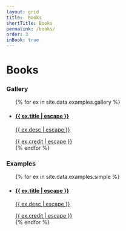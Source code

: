 ```yaml
---
layout: grid
title:  Books
shortTitle: Books
permalink: /books/
order: 3
inBook: true
---
```


# Books

### Gallery

<ul class="grid responsive-grid">
{% for ex in site.data.examples.gallery %}
  <li>
    <a href="{{ ex.url }}">
      <figure
        style="background-image: url(/bindery/assets/thumbs/{{ ex.thumb }});">
      </figure>
      <div class="grid-label">
        <h4>{{ ex.title | escape }}</h4>
        <p>{{ ex.desc | escape }}</p>
        <div class="credit">{{ ex.credit | escape }}</div>
      </div>
    </a>
  </li>
{% endfor %}
</ul>

### Examples

<ul class="grid responsive-grid">
{% for ex in site.data.examples.simple %}
  <li>
    <a href="/bindery/examples/{{ ex.id }}">
      <figure
        style="background-image: url(/bindery/assets/thumbs/{{ ex.thumb }});">
      </figure>
      <div class="grid-label">
        <h4>{{ ex.title | escape }}</h4>
        <p>{{ ex.desc | escape }}</p>
        <div class="credit">{{ ex.credit | escape }}</div>
      </div>
    </a>
  </li>
{% endfor %}
</ul>

